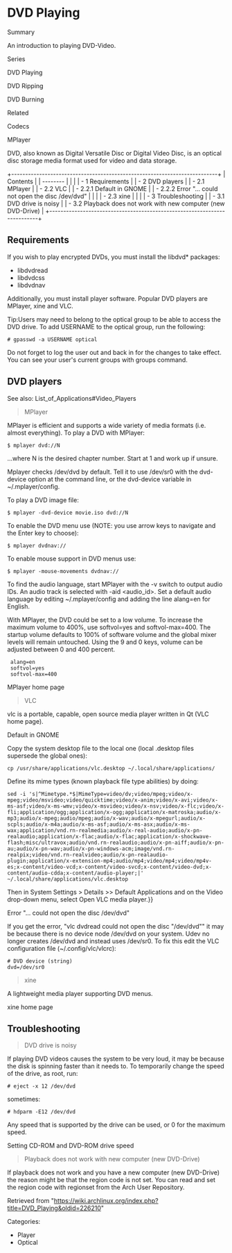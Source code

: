 DVD Playing
===========

Summary

An introduction to playing DVD-Video.

Series

DVD Playing

DVD Ripping

DVD Burning

Related

Codecs

MPlayer

DVD, also known as Digital Versatile Disc or Digital Video Disc, is an
optical disc storage media format used for video and data storage.

+--------------------------------------------------------------------------+
| Contents                                                                 |
| --------                                                                 |
|                                                                          |
| -   1 Requirements                                                       |
| -   2 DVD players                                                        |
|     -   2.1 MPlayer                                                      |
|     -   2.2 VLC                                                          |
|         -   2.2.1 Default in GNOME                                       |
|         -   2.2.2 Error "... could not open the disc /dev/dvd"           |
|                                                                          |
|     -   2.3 xine                                                         |
|                                                                          |
| -   3 Troubleshooting                                                    |
|     -   3.1 DVD drive is noisy                                           |
|     -   3.2 Playback does not work with new computer (new DVD-Drive)     |
+--------------------------------------------------------------------------+

Requirements
------------

If you wish to play encrypted DVDs, you must install the libdvd*
packages:

-   libdvdread
-   libdvdcss
-   libdvdnav

Additionally, you must install player software. Popular DVD players are
MPlayer, xine and VLC.

Tip:Users may need to belong to the optical group to be able to access
the DVD drive. To add USERNAME to the optical group, run the following:

    # gpasswd -a USERNAME optical

Do not forget to log the user out and back in for the changes to take
effect. You can see your user's current groups with groups command.

DVD players
-----------

See also: List_of_Applications#Video_Players

> MPlayer

MPlayer is efficient and supports a wide variety of media formats (i.e.
almost everything). To play a DVD with MPlayer:

    $ mplayer dvd://N

...where N is the desired chapter number. Start at 1 and work up if
unsure.

Mplayer checks /dev/dvd by default. Tell it to use /dev/sr0 with the
dvd-device option at the command line, or the dvd-device variable in
~/.mplayer/config.

To play a DVD image file:

    $ mplayer -dvd-device movie.iso dvd://N

To enable the DVD menu use (NOTE: you use arrow keys to navigate and the
Enter key to choose):

    $ mplayer dvdnav://

To enable mouse support in DVD menus use:

    $ mplayer -mouse-movements dvdnav://

To find the audio language, start MPlayer with the -v switch to output
audio IDs. An audio track is selected with -aid <audio_id>. Set a
default audio language by editing ~/.mplayer/config and adding the line
alang=en for English.

With MPlayer, the DVD could be set to a low volume. To increase the
maximum volume to 400%, use softvol=yes and softvol-max=400. The startup
volume defaults to 100% of software volume and the global mixer levels
will remain untouched. Using the 9 and 0 keys, volume can be adjusted
between 0 and 400 percent.

     alang=en
     softvol=yes
     softvol-max=400

MPlayer home page

> VLC

vlc is a portable, capable, open source media player written in Qt (VLC
home page).

Default in GNOME

Copy the system desktop file to the local one (local .desktop files
supersede the global ones):

    cp /usr/share/applications/vlc.desktop ~/.local/share/applications/

Define its mime types (known playback file type abilities) by doing:

    sed -i 's|^Mimetype.*$|MimeType=video/dv;video/mpeg;video/x-mpeg;video/msvideo;video/quicktime;video/x-anim;video/x-avi;video/x-ms-asf;video/x-ms-wmv;video/x-msvideo;video/x-nsv;video/x-flc;video/x-fli;application/ogg;application/x-ogg;application/x-matroska;audio/x-mp3;audio/x-mpeg;audio/mpeg;audio/x-wav;audio/x-mpegurl;audio/x-scpls;audio/x-m4a;audio/x-ms-asf;audio/x-ms-asx;audio/x-ms-wax;application/vnd.rn-realmedia;audio/x-real-audio;audio/x-pn-realaudio;application/x-flac;audio/x-flac;application/x-shockwave-flash;misc/ultravox;audio/vnd.rn-realaudio;audio/x-pn-aiff;audio/x-pn-au;audio/x-pn-wav;audio/x-pn-windows-acm;image/vnd.rn-realpix;video/vnd.rn-realvideo;audio/x-pn-realaudio-plugin;application/x-extension-mp4;audio/mp4;video/mp4;video/mp4v-es;x-content/video-vcd;x-content/video-svcd;x-content/video-dvd;x-content/audio-cdda;x-content/audio-player;|' ~/.local/share/applications/vlc.desktop

Then in System Settings > Details >> Default Applications and on the
Video drop-down menu, select Open VLC media player.}}

Error "... could not open the disc /dev/dvd"

If you get the error, "vlc dvdread could not open the disc "/dev/dvd""
it may be because there is no device node /dev/dvd on your system. Udev
no longer creates /dev/dvd and instead uses /dev/sr0. To fix this edit
the VLC configuration file (~/.config/vlc/vlcrc):

    # DVD device (string)                                                           
    dvd=/dev/sr0

> xine

A lightweight media player supporting DVD menus.

xine home page

Troubleshooting
---------------

> DVD drive is noisy

If playing DVD videos causes the system to be very loud, it may be
because the disk is spinning faster than it needs to. To temporarily
change the speed of the drive, as root, run:

    # eject -x 12 /dev/dvd

sometimes:

    # hdparm -E12 /dev/dvd

Any speed that is supported by the drive can be used, or 0 for the
maximum speed.

Setting CD-ROM and DVD-ROM drive speed

> Playback does not work with new computer (new DVD-Drive)

If playback does not work and you have a new computer (new DVD-Drive)
the reason might be that the region code is not set. You can read and
set the region code with regionset from the Arch User Repository.

Retrieved from
"https://wiki.archlinux.org/index.php?title=DVD_Playing&oldid=226210"

Categories:

-   Player
-   Optical
